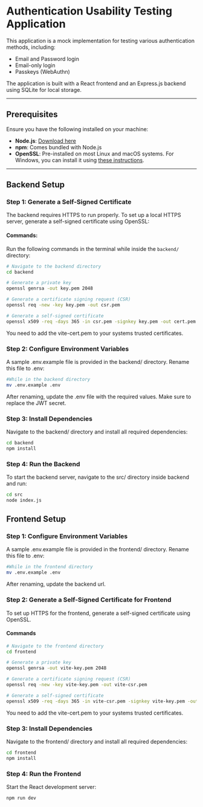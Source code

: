 # Authentication Usability Testing Application

This application is a mock implementation for testing various authentication methods, including:
- Email and Password login
- Email-only login
- Passkeys (WebAuthn)

The application is built with a React frontend and an Express.js backend using SQLite for local storage.

---

## Prerequisites

Ensure you have the following installed on your machine:
- **Node.js**: [Download here](https://nodejs.org/)
- **npm**: Comes bundled with Node.js
- **OpenSSL**: Pre-installed on most Linux and macOS systems. For Windows, you can install it using [these instructions](https://wiki.openssl.org/index.php/Binaries).

---

## Backend Setup

### Step 1: Generate a Self-Signed Certificate
The backend requires HTTPS to run properly. To set up a local HTTPS server, generate a self-signed certificate using OpenSSL:

#### Commands:
Run the following commands in the terminal while inside the `backend/` directory:

```bash
# Navigate to the backend directory
cd backend

# Generate a private key
openssl genrsa -out key.pem 2048

# Generate a certificate signing request (CSR)
openssl req -new -key key.pem -out csr.pem

# Generate a self-signed certificate
openssl x509 -req -days 365 -in csr.pem -signkey key.pem -out cert.pem
```
You need to add the vite-cert.pem to your systems trusted certificates.

### Step 2: Configure Environment Variables

A sample .env.example file is provided in the backend/ directory. Rename this file to .env:

```bash
#While in the backend directory
mv .env.example .env
```

After renaming, update the .env file with the required values.
Make sure to replace the JWT secret.

### Step 3: Install Dependencies
Navigate to the backend/ directory and install all required dependencies:

```bash
cd backend
npm install
```

### Step 4: Run the Backend
To start the backend server, navigate to the src/ directory inside backend and run:

```bash
cd src
node index.js
```

## Frontend Setup 

### Step 1: Configure Environment Variables

A sample .env.example file is provided in the frontend/ directory. Rename this file to .env:

```bash
#While in the frontend directory
mv .env.example .env
```

After renaming, update the backend url.

### Step 2: Generate a Self-Signed Certificate for Frontend
To set up HTTPS for the frontend, generate a self-signed certificate using OpenSSL. 

#### Commands
```bash
# Navigate to the frontend directory
cd frontend

# Generate a private key
openssl genrsa -out vite-key.pem 2048

# Generate a certificate signing request (CSR)
openssl req -new -key vite-key.pem -out vite-csr.pem

# Generate a self-signed certificate
openssl x509 -req -days 365 -in vite-csr.pem -signkey vite-key.pem -out vite-cert.pem
```

You need to add the vite-cert.pem to your systems trusted certificates.

### Step 3: Install Dependencies
Navigate to the frontend/ directory and install all required dependencies:
```bash
cd frontend
npm install
```

### Step 4: Run the Frontend
Start the React development server:

```bash 
npm run dev
```

